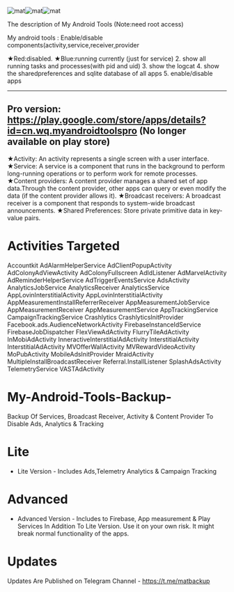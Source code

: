 ![mat](https://s22.postimg.cc/v4eg3rww1/image.png)![mat](https://s22.postimg.cc/f65qdv7vl/image.png)![mat](https://s22.postimg.cc/l8dd44je9/image.png)

The description of My Android Tools
(Note:need root access)

My android tools :
Enable/disable components(activity,service,receiver,provider

 ★Red:disabled.
 ★Blue:running currently (just for service)
2. show all running tasks and processes(with pid and uid)
3. show the logcat
4. show the sharedpreferences and sqlite database of all apps
5. enable/disable apps

----------------------------------

Pro version: https://play.google.com/store/apps/details?id=cn.wq.myandroidtoolspro
(No longer available on play store)
----------------------------------
★Activity: An activity represents a single screen with a user interface.
★Service: A service is a component that runs in the background to perform long-running operations or to perform work for remote processes.
★Content providers: A content provider manages a shared set of app data.Through the content provider, other apps can query or even modify the data (if the content provider allows it).
★Broadcast receivers: A broadcast receiver is a component that responds to system-wide broadcast announcements.
★Shared Preferences: Store private primitive data in key-value pairs.

# Activities Targeted
Accountkit
AdAlarmHelperService
AdClientPopupActivity
AdColonyAdViewActivity
AdColonyFullscreen
AdIdListener
AdMarvelActivity
AdReminderHelperService
AdTriggerEventsService
AdsActivity
AnalyticsJobService
AnalyticsReceiver
AnalyticsService
AppLovinInterstitialActivity
AppLovinInterstitialActivity
AppMeasurementInstallReferrerReceiver
AppMeasurementJobService
AppMeasurementReceiver
AppMeasurementService
AppTrackingService
CampaignTrackingService
Crashlytics
CrashlyticsInitProvider
Facebook.ads.AudienceNetworkActivity
FirebaseInstanceIdService
FirebaseJobDispatcher
FlexViewAdActivity
FlurryTileAdActivity
InMobiAdActivity
InneractiveInterstitialAdActivity
InterstitialActivity
InterstitialAdActivity
MVOfferWallActivity
MVRewardVideoActivity
MoPubActivity
MobileAdsInitProvider
MraidActivity
MultipleInstallBroadcastReceiver
Referral.InstallListener
SplashAdsActivity
TelemetryService
VASTAdActivity

# My-Android-Tools-Backup-
Backup Of Services, Broadcast Receiver, Activity & Content Provider To Disable Ads, Analytics & Tracking
# Lite
- Lite Version - Includes Ads,Telemetry Analytics & Campaign Tracking 
# Advanced 
- Advanced Version - Includes to Firebase, App measurement & Play Services In Addition To Lite Version. Use it on your own risk.
It might break normal functionality of the apps.

# Updates
Updates Are Published on Telegram Channel - https://t.me/matbackup

